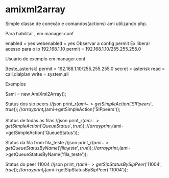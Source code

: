 # amixml2array

Simple classe de conexão e comandos(actions) ami utilizando php.

Para habilitar , em manager.conf

enabled = yes 
webenabled = yes
Observar a config permit 
Ex liberar acesso para o ip 192.168.1.10
permit = 192.168.1.10/255.255.255.0

Usuário de exemplo em manager.conf

[teste_asterisk]
permit = 192.168.1.10/255.255.255.0
secret = asterisk
read = call,dialplan
write = system,all

Exemplos

$ami = new AmiXml2Array();

Status dos sip peers
//json
print_r($ami->getSimpleAction('SIPpeers',true));
//array
print_r($ami->getSimpleAction('SIPpeers'));

Status de todas as filas
//json
 print_r($ami->getSimpleAction('QueueStatus',true));
//array
print_r($ami->getSimpleAction('QueueStatus'));

Status da fila from fila_teste
//json
print_r($ami->getQueueStatusByName('fila_teste',true));
//array
print_r($ami->getQueueStatusByName('fila_teste'));

Status do peer 11004
//json
print_r($ami->getSipStatusBySipPeer('11004',true));
//array
print_r($ami->getSipStatusBySipPeer('11004'));
